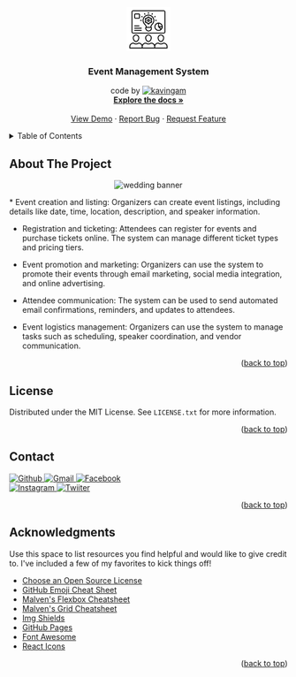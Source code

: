<div align="center">

  <a href="https://github.com/kavingam/event-management-system">
    <img src="https://github.com/kavingam/event-management-system/blob/main/assets/icons/event-management.png" alt="Logo" width="80" height="80">   
  </a>
  
   <h3 align="center">Event Management System</h3>

  <p align="center">
     code by <a href="#"><img alt="kavingam" src="https://img.shields.io/badge/Github-kavingam-red?style=plastic&logo=github&color=green"></a>
    <br />
    <a href="#"><strong>Explore the docs »</strong></a>
    <br />
    <br />
    <a href="https://github.com/kavingam/event-management-system">View Demo</a>
    ·
    <a href="https://github.com/kavingam/event-management-system/e/issues">Report Bug</a>
    ·
    <a href="https://github.com/kavingam/event-management-system/issues">Request Feature</a>
  </p>

</div>
<!-- TABLE OF CONTENTS -->
<details>
  <summary>Table of Contents</summary>
  <ol>
    <li>
      <a href="#about-the-project">About The Project</a>
      <ul>
        <li><a href="#built-with">Built With</a></li>
      </ul>
    </li>
    <li>
      <a href="#getting-started">Getting Started</a>
      <ul>
        <li><a href="#prerequisites">Prerequisites</a></li>
        <li><a href="#installation">Installation</a></li>
      </ul>
    </li>
    <li><a href="#usage">Usage</a></li>
    <li><a href="#roadmap">Roadmap</a></li>
    <li><a href="#contributing">Contributing</a></li>
    <li><a href="#license">License</a></li>
    <li><a href="#contact">Contact</a></li>
    <li><a href="#acknowledgments">Acknowledgments</a></li>
  </ol>
</details>


 ## About The Project
<div align="center">
  
![wedding banner](https://github.com/kavingam/event-management-system/blob/main/assets/wedding/Wedding_Venues-2.png)

</div>
* Event creation and listing: Organizers can create event listings, including details like date, time, location, description, and speaker information.

* Registration and ticketing: Attendees can register for events and purchase tickets online. The system can manage different ticket types and pricing tiers.

* Event promotion and marketing: Organizers can use the system to promote their events through email marketing, social media integration, and online advertising.

* Attendee communication: The system can be used to send automated email confirmations, reminders, and updates to attendees.

* Event logistics management: Organizers can use the system to manage tasks such as scheduling, speaker coordination, and vendor communication.
  
<p align="right">(<a href="#">back to top</a>)</p>

<!-- LICENSE -->
## License

Distributed under the MIT License. See `LICENSE.txt` for more information.

<p align="right">(<a href="#">back to top</a>)</p>



<!-- CONTACT -->
## Contact

<a href="">
  <img src="https://img.shields.io/badge/GitHub-Resource-rgb(21%20166%20157)%3B?style=for-the-badge&logo=github&color=rgb(21%20166%20157)" alt="Github">
</a>

<a href="">
 <img src="https://img.shields.io/badge/Gmail-Address-rgb(21%20166%20157)%3B?style=for-the-badge&logo=gmail&color=rgb(21%20166%20157)" alt="Gmail">
</a>

<a href="">
 <img src="https://img.shields.io/badge/Facebook-ID-rgb(21%20166%20157)%3B?style=for-the-badge&logo=facebook&color=rgb(21%20166%20157)" alt="Facebook">
</a>

<br/>

<a href="">
 <img src="https://img.shields.io/badge/Instagram-ID-rgb(21%20166%20157)%3B?style=for-the-badge&logo=instagram&color=rgb(21%20166%20157)" alt="Instagram">
</a>

<a href="">
 <img src="https://img.shields.io/badge/Twitter-ID-rgb(21%20166%20157)%3B?style=for-the-badge&logo=twitter&color=rgb(21%20166%20157)" alt="Twiiter">
</a>

<p align="right">(<a href="#">back to top</a>)</p>

## Acknowledgments

Use this space to list resources you find helpful and would like to give credit to. I've included a few of my favorites to kick things off!

* [Choose an Open Source License](https://choosealicense.com)
* [GitHub Emoji Cheat Sheet](https://www.webpagefx.com/tools/emoji-cheat-sheet)
* [Malven's Flexbox Cheatsheet](https://flexbox.malven.co/)
* [Malven's Grid Cheatsheet](https://grid.malven.co/)
* [Img Shields](https://shields.io)
* [GitHub Pages](https://pages.github.com)
* [Font Awesome](https://fontawesome.com)
* [React Icons](https://react-icons.github.io/react-icons/search)

<p align="right">(<a href="#readme-top">back to top</a>)</p>
